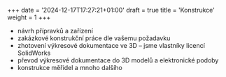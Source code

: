 +++
date = '2024-12-17T17:27:21+01:00'
draft = true
title = 'Konstrukce'
weight =  1
+++ 

- návrh přípravků a zařízení
- zakázkové konstrukční práce dle vašemu požadavku
- zhotovení výkresové dokumentace ve 3D – jsme vlastníky licencí SolidWorks
- převod výkresové dokumentace do 3D modelů a elektronické podoby
- konstrukce měřidel a mnoho dalšího